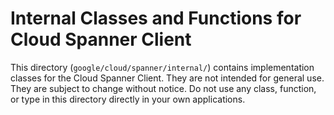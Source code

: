 # Internal Classes and Functions for Cloud Spanner Client

This directory (`google/cloud/spanner/internal/`) contains implementation
classes for the Cloud Spanner Client. They are not intended for general use.
They are subject to change without notice. Do not use any class, function, or
type in this directory directly in your own applications.
